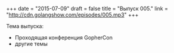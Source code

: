 +++
date = "2015-07-09"
draft = false
title = "Выпуск 005."
link = "http://cdn.golangshow.com/episodes/005.mp3"
+++

Тема выпуска:

- Проходящая конференция GopherCon
- другие темы